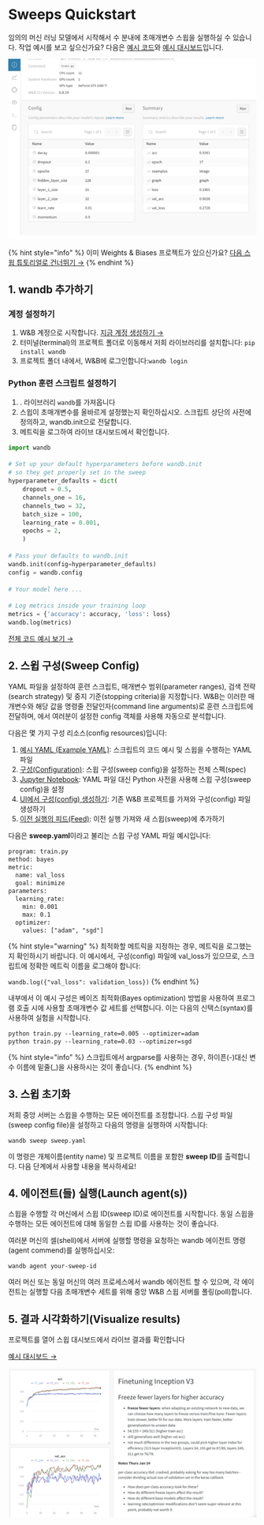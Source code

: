 # Sweeps Quickstart

 임의의 머신 러닝 모델에서 시작해서 수 분내에 초매개변수 스윕을 실행하실 수 있습니다. 작업 예시를 보고 싶으신가요? 다음은 [예시 코드](https://github.com/wandb/examples/tree/master/examples/pytorch/pytorch-cnn-fashion)와 [예시 대시보드](https://app.wandb.ai/carey/pytorch-cnn-fashion/sweeps/v8dil26q)입니다.

![](../.gitbook/assets/image%20%2847%29%20%282%29%20%283%29%20%284%29%20%283%29%20%282%29.png)

{% hint style="info" %}
이미 Weights & Biases 프로젝트가 있으신가요? [다음 스윕 튜토리얼로 건너뛰기 →](https://docs.wandb.ai/v/ko/sweeps/existing-project)​
{% endhint %}

## 1. **wandb 추가하기**

###  **계정 설정하기**

1.  W&B 계정으로 시작합니다. [지금 계정 생성하기 →](http://app.wandb.ai/)
2. 터미널\(terminal\)의 프로젝트 폴더로 이동해서 저희 라이브러리를 설치합니다: `pip install wandb`
3. 프로젝트 폴더 내에서, W&B에 로그인합니다:`wandb login`

###  **Python 훈련 스크립트 설정하기**

1. . 라이브러리 `wandb`를 가져옵니다
2. 스윕이 초매개변수를 올바르게 설정했는지 확인하십시오. 스크립트 상단의 사전에 정의하고, wandb.init으로 전달합니다.
3. 메트릭을 로그하여 라이브 대시보드에서 확인합니다.

```python
import wandb

# Set up your default hyperparameters before wandb.init
# so they get properly set in the sweep
hyperparameter_defaults = dict(
    dropout = 0.5,
    channels_one = 16,
    channels_two = 32,
    batch_size = 100,
    learning_rate = 0.001,
    epochs = 2,
    )

# Pass your defaults to wandb.init
wandb.init(config=hyperparameter_defaults)
config = wandb.config

# Your model here ...

# Log metrics inside your training loop
metrics = {'accuracy': accuracy, 'loss': loss}
wandb.log(metrics)
```

 ​[전체 코드 예시 보기 →](https://github.com/wandb/examples/tree/master/examples/pytorch/pytorch-cnn-fashion)​

## 2. **스윕 구성\(Sweep Config\)**

YAML 파일을 설정하여 훈련 스크립트, 매개변수 범위\(parameter ranges\), 검색 전략\(search strategy\) 및 중지 기준\(stopping criteria\)을 지정합니다. W&B는 이러한 매개변수와 해당 값을 명령줄 전달인자\(command line arguments\)로 훈련 스크립트에 전달하며, 에서 여러분이 설정한 config 객체를 사용해 자동으로 분석합니다.

다음은 몇 가지 구성 리소스\(config resources\)입니다:

1.  [예시 YAML \(Example YAML\)](https://github.com/wandb/examples/blob/master/examples/pytorch/pytorch-cnn-fashion/sweep-grid-hyperband.yaml): 스크립트의 코드 예시 및 스윕을 수행하는 YAML 파일
2. [구성\(Configuration\)](https://docs.wandb.ai/v/ko/sweeps/configuration): 스윕 구성\(sweep config\)을 설정하는 전체 스펙\(spec\)
3. [Jupyter Notebook](https://docs.wandb.ai/v/ko/sweeps/python-api): YAML 파일 대신 Python 사전을 사용해 스윕 구성\(sweep config\)을 설정
4. [UI에서 구성\(config\) 생성하기](https://docs.wandb.ai/v/ko/sweeps/existing-project): 기존 W&B 프로젝트를 가져와 구성\(config\) 파일 생성하기
5.  [이전 실행의 피드\(Feed\)](https://docs.wandb.com/sweeps/overview/add-to-existing#seed-a-new-sweep-with-existing-runs): 이전 실행 가져와 새 스윕\(sweep\)에 추가하기

다음은 **sweep.yaml**이라고 불리는 스윕 구성 YAML 파일 예시입니다:

```text
program: train.py
method: bayes
metric:
  name: val_loss
  goal: minimize
parameters:
  learning_rate:
    min: 0.001
    max: 0.1
  optimizer:
    values: ["adam", "sgd"]
```

{% hint style="warning" %}
최적화할 메트릭을 지정하는 경우, 메트릭을 로그했는지 확인하시기 바랍니다. 이 예시에서, 구성\(config\) 파일에 val\_loss가 있으므로, 스크립트에 정확한 메트릭 이름을 로그해야 합니다:

`wandb.log({"val_loss": validation_loss})`
{% endhint %}

내부에서 이 예시 구성은 베이즈 최적화\(Bayes optimization\) 방법을 사용하여 프로그램 호출 시에 사용할 초매개변수 값 세트를 선택합니다. 이는 다음의 신택스\(syntax\)를 사용하여 실험을 시작합니다.

```text
python train.py --learning_rate=0.005 --optimizer=adam
python train.py --learning_rate=0.03 --optimizer=sgd
```

{% hint style="info" %}
스크립트에서 argparse를 사용하는 경우, 하이픈\(-\)대신 변수 이름에 밑줄\(\_\)을 사용하시는 것이 좋습니다.
{% endhint %}

## 3.  **스윕 초기화**

저희 중앙 서버는 스윕을 수행하는 모든 에이전트를 조정합니다. 스윕 구성 파일\(sweep config file\)을 설정하고 다음의 명령을 실행하여 시작합니다:

```text
wandb sweep sweep.yaml
```

이 명령은 개체이름\(entity name\) 및 프로젝트 이름을 포함한 **sweep ID**를 출력합니다. 다음 단계에서 사용할 내용을 복사하세요!

## 4. **에이전트\(들\) 실행\(Launch agent\(s\)\)**

스윕을 수행할 각 머신에서 스윕 ID\(sweep ID\)로 에이전트를 시작합니다. 동일 스윕을 수행하는 모든 에이전트에 대해 동일한 스윕 ID를 사용하는 것이 좋습니다.

여러분 머신의 셀\(shell\)에서 서버에 실행할 명령을 요청하는 wandb 에이전트 명령\(agent commend\)를 실행하십시오:

```text
wandb agent your-sweep-id
```

여러 머신 또는 동일 머신의 여러 프로세스에서 wandb 에이전트 할 수 있으며, 각 에이전트는 실행할 다음 초매개변수 세트를 위해 중앙 W&B 스윕 서버를 폴링\(poll\)합니다.

## 5.  **결과 시각화하기\(Visualize results\)**

프로젝트를 열어 스윕 대시보드에서 라이브 결과를 확인합니다

[예시 대시보드 →](https://app.wandb.ai/carey/pytorch-cnn-fashion)​

![](../.gitbook/assets/image%20%2888%29%20%282%29%20%283%29%20%283%29%20%283%29%20%283%29%20%283%29.png)

